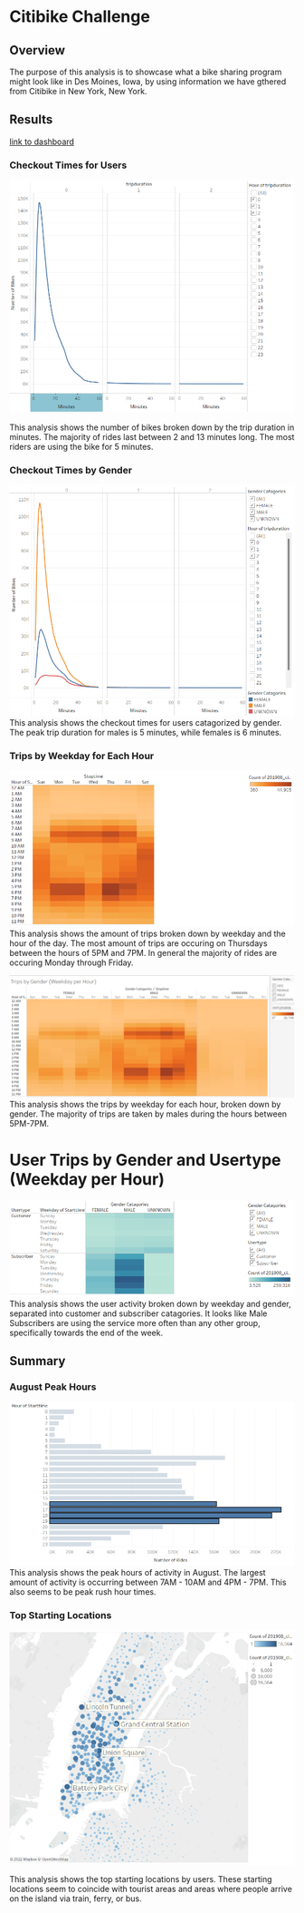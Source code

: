 # Citibike Challenge
## Overview
The purpose of this analysis is to showcase what a bike sharing program might look like in Des Moines, Iowa, by using information we have gthered from Citibike in New York, New York.

## Results
[link to dashboard](https://public.tableau.com/app/profile/alton2160/viz/Citibike_Challenge_16638154893970/DesMoinesBikeshare?publish=yes)
### Checkout Times for Users
![image](https://github.com/awill1786/bikesharing/blob/main/Resources/Checkout%20Times%20for%20Users.png?raw=true)

This analysis shows the number of bikes broken down by the trip duration in minutes. The majority of rides last between 2 and 13 minutes long. The most riders are using the bike for 5 minutes.

### Checkout Times by Gender
![image](https://github.com/awill1786/bikesharing/blob/main/Resources/Checkout%20Times%20by%20Gender.png?raw=true)
This analysis shows the checkout times for users catagorized by gender. The peak trip duration for males is 5 minutes, while females is 6 minutes.

### Trips by Weekday for Each Hour
![image](https://github.com/awill1786/bikesharing/blob/main/Resources/Trips%20by%20Weekday%20for%20Each%20Hour.png?raw=true)
This analysis shows the amount of trips broken down by weekday and the hour of the day. The most amount of trips are occuring on Thursdays between the hours of 5PM and 7PM. In general the majority of rides are occuring Monday through Friday.

![image](https://github.com/awill1786/bikesharing/blob/main/Resources/Trips%20by%20Gender%20(Weekday%20per%20Hour).png?raw=true)
This analysis shows the trips by weekday for each hour, broken down by gender. The majority of trips are taken by males during the hours between 5PM-7PM.

# User Trips by Gender and Usertype (Weekday per Hour)
![image](https://github.com/awill1786/bikesharing/blob/main/Resources/User%20Trips%20by%20Gender%20and%20Usertype%20(Weekday%20per%20Hour).png?raw=true)
This analysis shows the user activity broken down by weekday and gender, separated into customer and subscriber catagories. It looks like Male Subscribers are using the service more often than any other group, specifically towards the end of the week.

## Summary
### August Peak Hours
![image](https://github.com/awill1786/bikesharing/blob/main/Resources/August%20Peak%20Hours.png?raw=true)
This analysis shows the peak hours of activity in August. The largest amount of activity is occurring between 7AM - 10AM and 4PM - 7PM. This also seems to be peak rush hour times.

### Top Starting Locations
![image](https://github.com/awill1786/bikesharing/blob/main/Resources/Top%20Starting%20Locations.png?raw=true)

This analysis shows the top starting locations by users. These starting locations seem to coincide with tourist areas and areas where people arrive on the island via train, ferry, or bus. 
